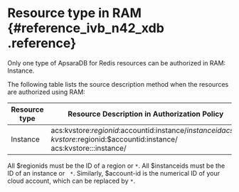 # Resource type in RAM {#reference_ivb_n42_xdb .reference}

Only one type of ApsaraDB for Redis resources can be authorized in RAM: Instance.

The following table lists the source description method when the resources are authorized using RAM:

|Resource type|Resource Description in Authorization Policy|
|-------------|--------------------------------------------|
|Instance|acs:kvstore:$regionid:$accountid:instance/$instanceid acs:kvstore:$regionid:$accountid:instance/ acs:kvstore:::instance/|

All $regionids must be the ID of a region or `*`. All $instanceids must be the ID of an instance or   `*`. Similarly, $account-id is the numerical ID of your cloud account, which can be replaced by `*`.

